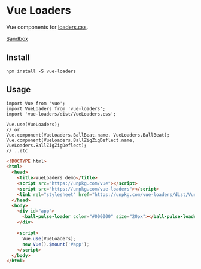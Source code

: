 # Vue Loaders

Vue components for [loaders.css](https://github.com/ConnorAtherton/loaders.css).

[Sandbox](http://hokid.github.com/vue-loaders?v=1)

## Install

```JS
npm install -S vue-loaders
```


## Usage

```JS
import Vue from 'vue';
import VueLoaders from 'vue-loaders';
import 'vue-loaders/dist/VueLoaders.css';

Vue.use(VueLoaders);
// or
Vue.component(VueLoaders.BallBeat.name, VueLoaders.BallBeat);
Vue.component(VueLoaders.BallZigZigDeflect.name, VueLoaders.BallZigZigDeflect);
// ..etc
```

```HTML
<!DOCTYPE html>
<html>
  <head>
    <title>VueLoaders demo</title>
    <script src="https://unpkg.com/vue"></script>
    <script src="https://unpkg.com/vue-loaders"></script>
    <link rel="stylesheet" href="https://unpkg.com/vue-loaders/dist/VueLoaders.css">
  </head>
  <body>
    <div id="app">
      <ball-pulse-loader color="#000000" size="20px"></ball-pulse-loader>
    </div>

    <script>
      Vue.use(VueLoaders);
      new Vue().$mount('#app');
    </script>
  </body>
</html>
```

